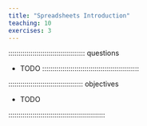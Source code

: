 ```yaml
---
title: "Spreadsheets Introduction"
teaching: 10
exercises: 3
---
```


:::::::::::::::::::::::::::::::::::::: questions

- TODO
::::::::::::::::::::::::::::::::::::::::::::::::

::::::::::::::::::::::::::::::::::::: objectives

- TODO

::::::::::::::::::::::::::::::::::::::::::::::::
